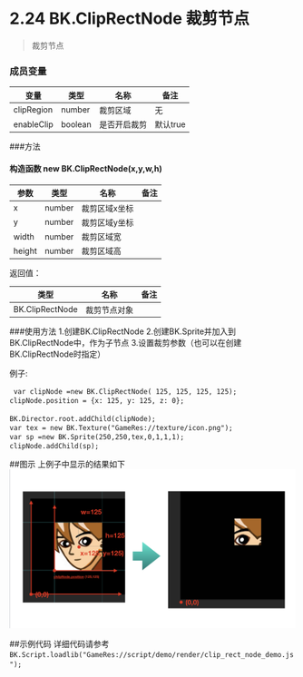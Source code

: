 # 2.24 BK.ClipRectNode 裁剪节点
>裁剪节点
### 成员变量
变量  | 类型 |名称 | 备注
------------- | ------------- | -------------| -------------
clipRegion | number | 裁剪区域 | 无
enableClip | boolean | 是否开启裁剪 | 默认true

###方法

#### 构造函数 new BK.ClipRectNode(x,y,w,h)

参数  | 类型 |名称 | 备注
------------- | ------------- | -------------| -------------
x | number | 裁剪区域x坐标 |  
y | number | 裁剪区域y坐标 |  
width | number | 裁剪区域宽 |  
height | number | 裁剪区域高 |  

返回值：

 类型 |名称 | 备注
------------- | ------------- | -------------
 BK.ClipRectNode |裁剪节点对象 |
 
 ###使用方法
 1.创建BK.ClipRectNode
 2.创建BK.Sprite并加入到 BK.ClipRectNode中，作为子节点
 3.设置裁剪参数（也可以在创建BK.ClipRectNode时指定）
 
 
 例子:

```
 var clipNode =new BK.ClipRectNode( 125, 125, 125, 125);
clipNode.position = {x: 125, y: 125, z: 0};

BK.Director.root.addChild(clipNode);
var tex = new BK.Texture("GameRes://texture/icon.png");
var sp =new BK.Sprite(250,250,tex,0,1,1,1);
clipNode.addChild(sp);
```

##图示
上例子中显示的结果如下
![](./img/cliprectnode.png)


##示例代码
详细代码请参考
```BK.Script.loadlib("GameRes://script/demo/render/clip_rect_node_demo.js");```

